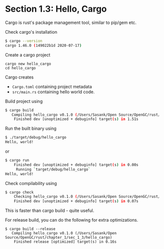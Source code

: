 # Section 1.3: Hello, Cargo

Cargo is rust's package management tool, similar to pip/gem etc.

Check cargo's installation

```bash
$ cargo --version
cargo 1.46.0 (149022b1d 2020-07-17)
```

Create a cargo project

```
cargo new hello_cargo
cd hello_cargo
```

Cargo creates

* `Cargo.toml` containing project metadata
* `src/main.rs` containing hello world code.

Build project using

```bash
$ cargo build
   Compiling hello_cargo v0.1.0 (/Users/Sasank/Open Source/OpenGC/rust/chapter_1/sec_1_3/hello_cargo)
    Finished dev [unoptimized + debuginfo] target(s) in 1.51s
```

Run the built binary using 

```bash
$ ./target/debug/hello_cargo
Hello, world!
```

or 

```bash
$ cargo run
    Finished dev [unoptimized + debuginfo] target(s) in 0.00s
     Running `target/debug/hello_cargo`
Hello, world!
```

Check compilability using

```bash
$ cargo check
    Checking hello_cargo v0.1.0 (/Users/Sasank/Open Source/OpenGC/rust/chapter_1/sec_1_3/hello_cargo)
    Finished dev [unoptimized + debuginfo] target(s) in 0.07s
```

This is faster than cargo build - quite useful.

For release build, you can do the following for extra optimizations.

```
$ cargo build --release
   Compiling hello_cargo v0.1.0 (/Users/Sasank/Open Source/OpenGC/rust/chapter_1/sec_1_3/hello_cargo)
    Finished release [optimized] target(s) in 0.16s
```